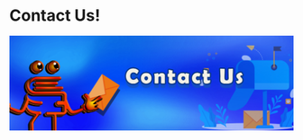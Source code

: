 # Contact Us!

![Please pay attention to lowercase / uppercase letters in the addresses provided.](<../.gitbook/assets/1415x475 - ContactUs.jpg>)
